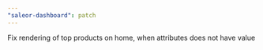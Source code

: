 ```yaml
---
"saleor-dashboard": patch
---
```


Fix rendering of top products on home, when attributes does not have value
